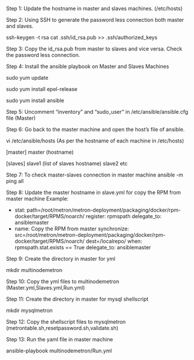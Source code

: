 Step 1: Update the hostname in master and slaves machines. (/etc/hosts)

Step 2: Using SSH to generate the password less connection both master and slaves.

ssh-keygen -t rsa
cat .ssh/id_rsa.pub >> .ssh/authorized_keys

Step 3: Copy the id_rsa.pub from master to slaves and vice versa. Check the password less connection.

Step 4: Install the ansible playbook on Master and Slaves Machines

sudo yum update

sudo yum install epel-release

sudo yum install ansible

Step 5: Uncomment “inventory” and “sudo_user” in /etc/ansible/ansible.cfg file (Master)

Step 6: Go back to the master machine and open the host’s file of ansible.

vi /etc/ansible/hosts (As per the hostname of each machine in /etc/hosts)

[master]
master  (hostname)

[slaves]
slave1 (list of slaves hostname)
slave2
etc

Step 7: To check master-slaves connection in master machine
ansible -m ping all

Step 8: Update the master hostname in slave.yml for copy the RPM from master machine
Example:
   - stat: path=/root/metron/metron-deployment/packaging/docker/rpm-docker/target/RPMS/noarch/
     register: rpmspath
     delegate_to: ansiblemaster
   - name: Copy the RPM from master
     synchronize: src=/root/metron/metron-deployment/packaging/docker/rpm-docker/target/RPMS/noarch/ dest=/localrepo/
     when: rpmspath.stat.exists == True
     delegate_to: ansiblemaster


Step 9: Create the directory in master for yml

mkdir multinodemetron

Step 10: Copy the yml files to multinodemetron (Master.yml,Slaves.yml,Run.yml)

Step 11: Create the directory in master for mysql shellscript

mkdir mysqlmetron

Step 12: Copy the shellscript files to mysqlmetron (metrontable.sh,resetpassword.sh,validate.sh)

Step 13: Run the yaml file in master machine

ansible-playbook multinodemetron/Run.yml